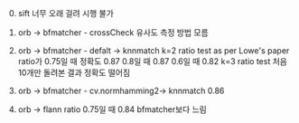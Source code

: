0) sift
너무 오래 걸려 시행 불가

1) orb -> bfmatcher - crossCheck 
유사도 측정 방법 모름

2) orb -> bfmatcher - defalt -> knnmatch 
k=2 ratio test as per Lowe's paper 
ratio가 0.75일 때 정확도 0.87
0.8일 때 0.87
0.6일 때 0.82
k=3 ratio test
처음 10개만 돌려본 결과 정확도 떨어짐

3) orb -> bfmatcher - cv.normhamming2-> knnmatch 
0.86

4) orb -> flann
ratio 0.75일 때 0.84
bfmatcher보다 느림
